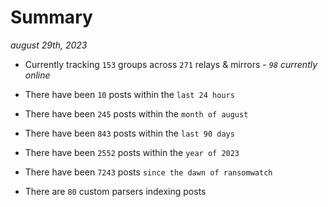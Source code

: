 
# Summary
_august 29th, 2023_

- Currently tracking `153` groups across `271` relays & mirrors - _`98` currently online_

- There have been `10` posts within the `last 24 hours`

- There have been `245` posts within the `month of august`

- There have been `843` posts within the `last 90 days`

- There have been `2552` posts within the `year of 2023`

- There have been `7243` posts `since the dawn of ransomwatch`

- There are `80` custom parsers indexing posts
